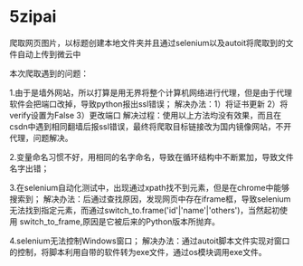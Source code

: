 # 5zipai
爬取网页图片，以标题创建本地文件夹并且通过selenium以及autoit将爬取到的文件自动上传到微云中


本次爬取遇到的问题：

1.由于是墙外网站，所以打算是用无界将整个计算机网络进行代理，但是由于代理软件会把端口改掉，导致python报出ssl错误；
  解决办法：1）将证书更新
           2）将verify设置为False
           3）更改端口
  解决过程：使用以上方法均没有效果，而且在csdn中遇到相同翻墙后报ssl错误，最终将爬取目标链接改为国内镜像网站，不开代理，问题解决。
  
2.变量命名习惯不好，用相同的名字命名，导致在循环结构中不断累加，导致文件名字出错；

3.在selenium自动化测试中，出现通过xpath找不到元素，但是在chrome中能够搜索到；
  解决办法：后通过查找原因，发现网页中存在iframe框，导致selenium无法找到指定元素，而通过switch_to.frame('id'|'name'|'others')，当然起初使用
  switch_to_frame,原因是它被后来的Python版本所抛弃。

4.selenium无法控制Windows窗口；
  解决办法：通过autoit脚本文件实现对窗口的控制，将脚本利用自带的软件转为exe文件，通过os模块调用exe文件。
